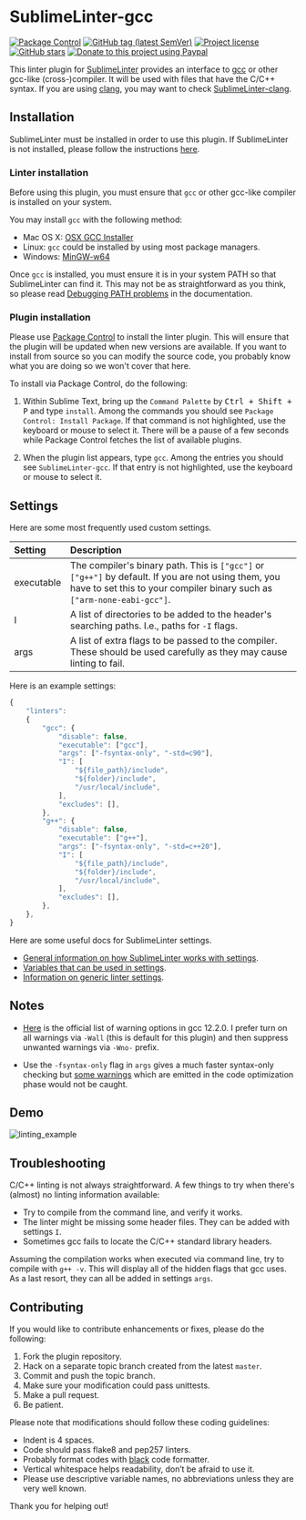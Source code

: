 # SublimeLinter-gcc

[![Package Control](https://img.shields.io/packagecontrol/dt/SublimeLinter-gcc?style=flat-square)](https://packagecontrol.io/packages/SublimeLinter-gcc)
[![GitHub tag (latest SemVer)](https://img.shields.io/github/tag/SublimeLinter/SublimeLinter-gcc?style=flat-square&logo=github)](https://github.com/SublimeLinter/SublimeLinter-gcc/tags)
[![Project license](https://img.shields.io/github/license/SublimeLinter/SublimeLinter-gcc?style=flat-square&logo=github)](https://github.com/SublimeLinter/SublimeLinter-gcc/blob/master/LICENSE)
[![GitHub stars](https://img.shields.io/github/stars/SublimeLinter/SublimeLinter-gcc?style=flat-square&logo=github)](https://github.com/SublimeLinter/SublimeLinter-gcc/stargazers)
[![Donate to this project using Paypal](https://img.shields.io/badge/paypal-donate-blue.svg?style=flat-square&logo=paypal)](https://www.paypal.me/jfcherng/5usd)

This linter plugin for [SublimeLinter](https://github.com/SublimeLinter/SublimeLinter)
provides an interface to [gcc](https://gcc.gnu.org/) or other gcc-like (cross-)compiler.
It will be used with files that have the C/C++ syntax.
If you are using [clang](https://clang.llvm.org), you may want to check
[SublimeLinter-clang](https://github.com/SublimeLinter/SublimeLinter-clang).


## Installation

SublimeLinter must be installed in order to use this plugin.
If SublimeLinter is not installed, please follow the instructions
[here](https://sublimelinter.readthedocs.org/en/stable/installation.html).


### Linter installation

Before using this plugin, you must ensure that `gcc` or other gcc-like compiler is installed on your system.

You may install `gcc` with the following method:

- Mac OS X: [OSX GCC Installer](https://github.com/kennethreitz/osx-gcc-installer)
- Linux: `gcc` could be installed by using most package managers.
- Windows: [MinGW-w64](https://sourceforge.net/projects/mingw-w64)

Once `gcc` is installed, you must ensure it is in your system PATH so that SublimeLinter can find it.
This may not be as straightforward as you think, so please read [Debugging PATH problems](https://sublimelinter.readthedocs.org/en/stable/troubleshooting.html#debugging-path-problems) in the documentation.


### Plugin installation

Please use [Package Control](https://sublime.wbond.net/installation) to install the linter plugin.
This will ensure that the plugin will be updated when new versions are available.
If you want to install from source so you can modify the source code,
you probably know what you are doing so we won't cover that here.

To install via Package Control, do the following:

1. Within Sublime Text, bring up the `Command Palette` by <kbd>Ctrl + Shift + P</kbd> and type `install`.
   Among the commands you should see `Package Control: Install Package`.
   If that command is not highlighted, use the keyboard or mouse to select it.
   There will be a pause of a few seconds while Package Control fetches the list of available plugins.

1. When the plugin list appears, type `gcc`. Among the entries you should see `SublimeLinter-gcc`.
   If that entry is not highlighted, use the keyboard or mouse to select it.


## Settings

Here are some most frequently used custom settings.

| Setting | Description |
| :------ | :---------- |
| executable | The compiler's binary path. This is `["gcc"]` or `["g++"]` by default. If you are not using them, you have to set this to your compiler binary such as `["arm-none-eabi-gcc"]`. |
| I | A list of directories to be added to the header's searching paths. I.e., paths for `-I` flags. |
| args | A list of extra flags to be passed to the compiler. These should be used carefully as they may cause linting to fail. |


Here is an example settings:

```javascript
{
    "linters":
    {
        "gcc": {
            "disable": false,
            "executable": ["gcc"],
            "args": ["-fsyntax-only", "-std=c90"],
            "I": [
                "${file_path}/include",
                "${folder}/include",
                "/usr/local/include",
            ],
            "excludes": [],
        },
        "g++": {
            "disable": false,
            "executable": ["g++"],
            "args": ["-fsyntax-only", "-std=c++20"],
            "I": [
                "${file_path}/include",
                "${folder}/include",
                "/usr/local/include",
            ],
            "excludes": [],
        },
    },
}
```

Here are some useful docs for SublimeLinter settings.

- [General information on how SublimeLinter works with settings](https://sublimelinter.readthedocs.org/en/stable/settings.html).
- [Variables that can be used in settings](https://sublimelinter.readthedocs.org/en/stable/settings.html#settings-expansion).
- [Information on generic linter settings](https://sublimelinter.readthedocs.org/en/stable/linter_settings.html).


## Notes

- [Here](https://gcc.gnu.org/onlinedocs/gcc-12.2.0/gcc/Warning-Options.html#Warning-Options)
  is the official list of warning options in gcc 12.2.0. I prefer turn on all warnings
  via `-Wall` (this is default for this plugin) and then suppress unwanted warnings via `-Wno-` prefix.

- Use the `-fsyntax-only` flag in `args` gives a much faster syntax-only checking but
  [some warnings](https://github.com/SublimeLinter/SublimeLinter-gcc/issues/4)
  which are emitted in the code optimization phase would not be caught.


## Demo

![linting_example](https://raw.githubusercontent.com/SublimeLinter/SublimeLinter-gcc/gh-pages/images/linting_example_sl4.png)


## Troubleshooting

C/C++ linting is not always straightforward.
A few things to try when there's (almost) no linting information available:

- Try to compile from the command line, and verify it works.
- The linter might be missing some header files. They can be added with settings `I`.
- Sometimes gcc fails to locate the C/C++ standard library headers.

Assuming the compilation works when executed via command line, try to compile with `g++ -v`.
This will display all of the hidden flags that gcc uses.
As a last resort, they can all be added in settings `args`.


## Contributing

If you would like to contribute enhancements or fixes, please do the following:

1. Fork the plugin repository.
1. Hack on a separate topic branch created from the latest `master`.
1. Commit and push the topic branch.
1. Make sure your modification could pass unittests.
1. Make a pull request.
1. Be patient.

Please note that modifications should follow these coding guidelines:

- Indent is 4 spaces.
- Code should pass flake8 and pep257 linters.
- Probably format codes with [black](https://github.com/psf/black) code formatter.
- Vertical whitespace helps readability, don’t be afraid to use it.
- Please use descriptive variable names, no abbreviations unless they are very well known.

Thank you for helping out!
